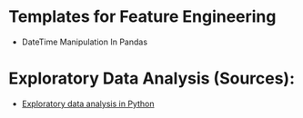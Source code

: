# Templates for Feature Engineering

* DateTime Manipulation In Pandas


# Exploratory Data Analysis (Sources):
* [Exploratory data analysis in Python](https://towardsdatascience.com/exploratory-data-analysis-in-python-c9a77dfa39ce)
